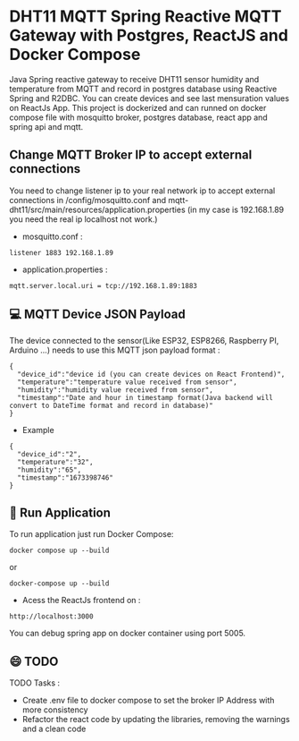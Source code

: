 # DHT11 MQTT Spring Reactive MQTT Gateway with Postgres, ReactJS and Docker Compose

Java Spring reactive gateway to receive DHT11 sensor humidity and temperature from MQTT and record in postgres database using Reactive Spring and R2DBC. You can create devices and see last mensuration values on ReactJs App. 
This project is dockerized and can runned on docker compose file with mosquitto broker, postgres database, react app and spring api and mqtt.

## Change MQTT Broker IP to accept external connections

You need to change listener ip to your real network ip to accept external connections in /config/mosquitto.conf and mqtt-dht11/src/main/resources/application.properties
(in my case is 192.168.1.89 you need the real ip localhost not work.)
  * mosquitto.conf :
```
listener 1883 192.168.1.89
```
  * application.properties :
```
mqtt.server.local.uri = tcp://192.168.1.89:1883
```
## 💻 MQTT Device JSON Payload 
The device connected to the sensor(Like ESP32, ESP8266, Raspberry PI, Arduino ...) needs to use this MQTT json payload format :
```
{
  "device_id":"device id (you can create devices on React Frontend)",
  "temperature":"temperature value received from sensor",
  "humidity":"humidity value received from sensor",
  "timestamp":"Date and hour in timestamp format(Java backend will convert to DateTime format and record in database)"
}
```
 * Example
```
{
  "device_id":"2",
  "temperature":"32",
  "humidity":"65",
  "timestamp":"1673398746"
}
```
## 🚀 Run Application
To run application just run Docker Compose:
```
docker compose up --build
```
or
```
docker-compose up --build
```
 * Acess the ReactJs frontend on : 

```
http://localhost:3000
```

You can debug spring app on docker container using port 5005.


## 😄 TODO 
TODO Tasks :
* Create .env file to docker compose to set the broker IP Address with more consistency
* Refactor the react code by updating the libraries, removing the warnings and a clean code
